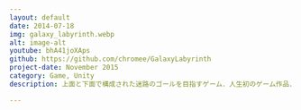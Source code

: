 ```yaml
---
layout: default
date: 2014-07-18
img: galaxy_labyrinth.webp
alt: image-alt
youtube: bhA41joXAps
github: https://github.com/chromee/GalaxyLabyrinth
project-date: November 2015
category: Game, Unity
description: 上面と下面で構成された迷路のゴールを目指すゲーム．人生初のゲーム作品．

---
```

